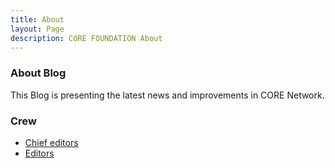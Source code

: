 ```yaml
---
title: About
layout: Page
description: CORE FOUNDATION About
---
```


### About Blog

This Blog is presenting the latest news and improvements in CORE Network.

### Crew

- [Chief editors](https://github.com/orgs/core-coin/teams/chief-editors)
- [Editors](https://github.com/orgs/core-coin/teams/editors)
